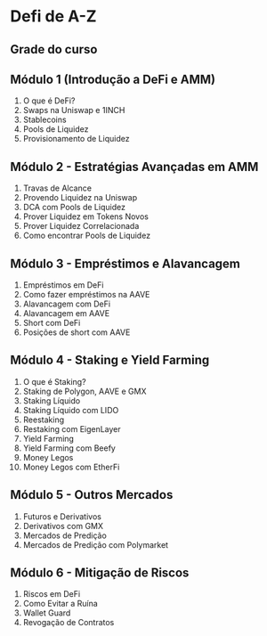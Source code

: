 # Defi de A-Z 

## Grade do curso

## Módulo 1 (Introdução a DeFi e AMM)
1. O que é DeFi?
2. Swaps na Uniswap e 1INCH
3. Stablecoins
4. Pools de Liquidez
5. Provisionamento de Liquidez
## Módulo 2 - Estratégias Avançadas em AMM
1. Travas de Alcance
2. Provendo Liquidez na Uniswap
3. DCA com Pools de Liquidez
4. Prover Liquidez em Tokens Novos
5. Prover Liquidez Correlacionada
6. Como encontrar Pools de Liquidez
## Módulo 3 - Empréstimos e Alavancagem
1. Empréstimos em DeFi
2. Como fazer empréstimos na AAVE
3. Alavancagem com DeFi
4. Alavancagem em AAVE
5. Short com DeFi
6. Posições de short com AAVE
## Módulo 4 - Staking e Yield Farming
1. O que é Staking?
2. Staking de Polygon, AAVE e GMX 
3. Staking Líquido
4. Staking Líquido com LIDO
5. Reestaking
6. Restaking com EigenLayer
7. Yield Farming
8. Yield Farming com Beefy
9. Money Legos
10. Money Legos com EtherFi
## Módulo 5 - Outros Mercados
1. Futuros e Derivativos
2. Derivativos com GMX
3. Mercados de Predição
4. Mercados de Predição com Polymarket
## Módulo 6 - Mitigação de Riscos 
1. Riscos em DeFi
2. Como Evitar a Ruína
3. Wallet Guard
4. Revogação de Contratos

